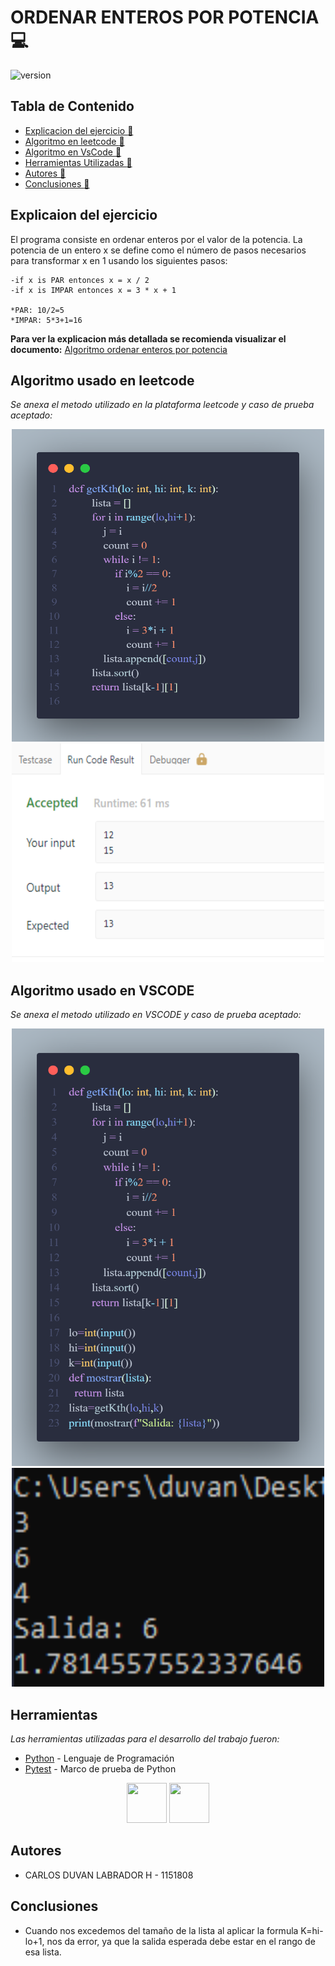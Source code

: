 # ORDENAR ENTEROS POR POTENCIA :computer:

![version](https://juncotic.com/wp-content/uploads/2016/10/orden-3.png) 

## Tabla de Contenido

* [Explicacion del ejercicio :memo:](#Algoritmos)
* [Algoritmo en leetcode :memo:](#Algoritmos)
* [Algoritmo en VsCode :memo:](#Algoritmos)
* [Herramientas Utilizadas :memo:](#Herramientas)
* [Autores :memo:](#autores)
* [Conclusiones :memo:](#Conclusiones)

## Explicaion del ejercicio
 
El programa consiste en ordenar enteros por el valor de la potencia.
La potencia de un entero x se define como el número de pasos necesarios para 
transformar x en 1 usando los siguientes pasos:

    -if x is PAR entonces x = x / 2
    -if x is IMPAR entonces x = 3 * x + 1

    *PAR: 10/2=5
    *IMPAR: 5*3+1=16
    
 <b>Para ver la explicacion más detallada se recomienda visualizar el documento:</b>
 [Algoritmo ordenar enteros por potencia](https://drive.google.com/file/d/1VXDqfPXXJB3zkoH60x_QFmDeX8_B4Boa/view?usp=sharing)



## Algoritmo usado en leetcode
_Se anexa el metodo utilizado en la plataforma leetcode y caso de prueba aceptado:_
<p align="center">
 <img src="https://github.com/DuvanLabrador27/OrdenarEnterosPorPotencia/blob/main/img/code.png" width="500" height="500" margin-right: 20px><br>
 <img src="https://github.com/DuvanLabrador27/OrdenarEnterosPorPotencia/blob/main/img/casoPrueba.png" width="500" height="350" margin-right: 20px>
</p>

## Algoritmo usado en VSCODE
_Se anexa el metodo utilizado en VSCODE y caso de prueba aceptado:_
<p align="center">
 <img src="https://github.com/DuvanLabrador27/OrdenarEnterosPorPotencia/blob/main/img/code2.png" width="500" height="700" margin-right: 20px><br>
 <img src="https://github.com/DuvanLabrador27/OrdenarEnterosPorPotencia/blob/main/img/caso2.png" width="500" height="350" margin-right: 20px>
</p>

## Herramientas 

_Las herramientas utilizadas para el desarrollo del trabajo fueron:_

* [Python](https://www.python.org) - Lenguaje de Programación
* [Pytest](https://pypi.org/project/pytest/) - Marco de prueba de Python

<p
   align="center"> <img src="https://upload.wikimedia.org/wikipedia/commons/thumb/c/c3/Python-logo-notext.svg/768px-Python-logo-notext.svg.png" width="64" height="64" margin-right: 20px>
 <img src="https://upload.wikimedia.org/wikipedia/commons/thumb/b/ba/Pytest_logo.svg/1200px-Pytest_logo.svg.png" width="64" height="64" margin-right: 20px>
</p>
   


 ## Autores 
* CARLOS DUVAN LABRADOR H - 1151808

## Conclusiones
* Cuando nos excedemos del tamaño de la lista al aplicar la formula K=hi-lo+1, nos da error, ya que la salida esperada debe estar en el rango de esa lista.


 
